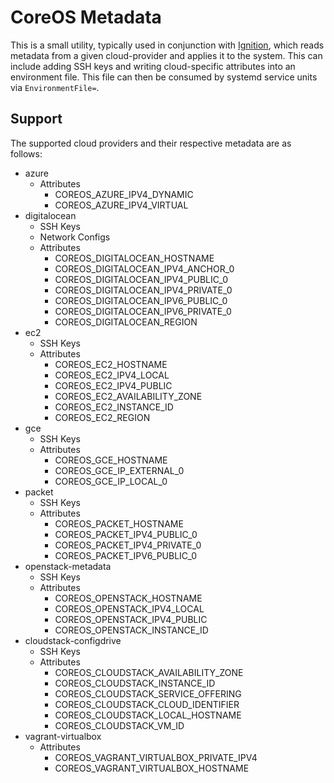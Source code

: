 # CoreOS Metadata

This is a small utility, typically used in conjunction with [Ignition][ignition], which reads metadata from a given cloud-provider and applies it to the system. This can include adding SSH keys and writing cloud-specific attributes into an environment file. This file can then be consumed by systemd service units via `EnvironmentFile=`.

## Support

The supported cloud providers and their respective metadata are as follows:

  - azure
    - Attributes
      - COREOS_AZURE_IPV4_DYNAMIC
      - COREOS_AZURE_IPV4_VIRTUAL
  - digitalocean
    - SSH Keys
    - Network Configs
    - Attributes
      - COREOS_DIGITALOCEAN_HOSTNAME
      - COREOS_DIGITALOCEAN_IPV4_ANCHOR_0
      - COREOS_DIGITALOCEAN_IPV4_PUBLIC_0
      - COREOS_DIGITALOCEAN_IPV4_PRIVATE_0
      - COREOS_DIGITALOCEAN_IPV6_PUBLIC_0
      - COREOS_DIGITALOCEAN_IPV6_PRIVATE_0
      - COREOS_DIGITALOCEAN_REGION
  - ec2
    - SSH Keys
    - Attributes
      - COREOS_EC2_HOSTNAME
      - COREOS_EC2_IPV4_LOCAL
      - COREOS_EC2_IPV4_PUBLIC
      - COREOS_EC2_AVAILABILITY_ZONE
      - COREOS_EC2_INSTANCE_ID
      - COREOS_EC2_REGION
  - gce
    - SSH Keys
    - Attributes
      - COREOS_GCE_HOSTNAME
      - COREOS_GCE_IP_EXTERNAL_0
      - COREOS_GCE_IP_LOCAL_0
  - packet
    - SSH Keys
    - Attributes
      - COREOS_PACKET_HOSTNAME
      - COREOS_PACKET_IPV4_PUBLIC_0
      - COREOS_PACKET_IPV4_PRIVATE_0
      - COREOS_PACKET_IPV6_PUBLIC_0
  - openstack-metadata
    - SSH Keys
    - Attributes
      - COREOS_OPENSTACK_HOSTNAME
      - COREOS_OPENSTACK_IPV4_LOCAL
      - COREOS_OPENSTACK_IPV4_PUBLIC
      - COREOS_OPENSTACK_INSTANCE_ID
  - cloudstack-configdrive
    - SSH Keys
    - Attributes
      - COREOS_CLOUDSTACK_AVAILABILITY_ZONE
      - COREOS_CLOUDSTACK_INSTANCE_ID
      - COREOS_CLOUDSTACK_SERVICE_OFFERING
      - COREOS_CLOUDSTACK_CLOUD_IDENTIFIER
      - COREOS_CLOUDSTACK_LOCAL_HOSTNAME
      - COREOS_CLOUDSTACK_VM_ID
  - vagrant-virtualbox
    - Attributes
      - COREOS_VAGRANT_VIRTUALBOX_PRIVATE_IPV4
      - COREOS_VAGRANT_VIRTUALBOX_HOSTNAME

[ignition]: https://github.com/coreos/ignition
